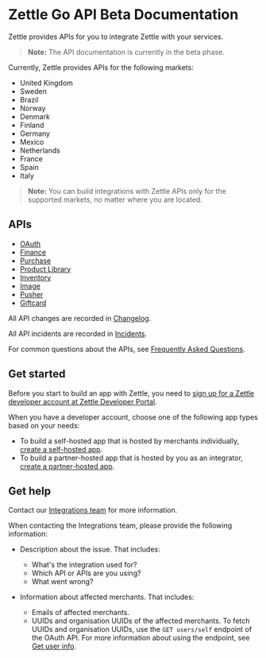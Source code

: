 # Zettle Go API Beta Documentation

Zettle provides APIs for you to integrate Zettle with your services.

> **Note:** The API documentation is currently in the beta phase.

Currently, Zettle provides APIs for the following markets:

-   United Kingdom
-   Sweden
-   Brazil
-   Norway
-   Denmark
-   Finland
-   Germany
-   Mexico
-   Netherlands
-   France
-   Spain
-   Italy

> **Note:** You can build integrations with Zettle APIs only for the supported markets, no matter where you are located.

## APIs

-   [OAuth](authorization.md)
-   [Finance](finance-api/overview.md)
-   [Purchase](purchase.adoc)
-   [Product Library](product-library.adoc)
-   [Inventory](inventory-api/overview.md)
-   [Image](image.md)
-   [Pusher](pusher-api/overview.md)
-   [Giftcard](giftcard.md)

All API changes are recorded in [Changelog](CHANGELOG.adoc).

All API incidents are recorded in [Incidents](incidents.md).

For common questions about the APIs, see [Frequently Asked Questions](faq.adoc).

## Get started
Before you start to build an app with Zettle, you need to [sign up for a Zettle developer account at Zettle Developer Portal](get-started/user-guides/sign-up-for-a-developer-account.md).

When you have a developer account, choose one of the following app types based on your needs:
* To build a self-hosted app that is hosted by merchants individually, [create a self-hosted app](../../oauth-api/user-guides/create-an-app/create-a-self-hosted-app).
* To build a partner-hosted app that is hosted by you as an integrator, [create a partner-hosted app](../../oauth-api/user-guides/create-an-app/create-a-partner-hosted-app.md).

## Get help
Contact our [Integrations team](mailto:api@zettle.com) for more information. 

When contacting the Integrations team, please provide the following information:

* Description about the issue. That includes:
    * What's the integration used for?
    * Which API or APIs are you using?
    * What went wrong? 

* Information about affected merchants. That includes:
    * Emails of affected merchants.
    * UUIDs and organisation UUIDs of the affected merchants.
      To fetch UUIDs and organisation UUIDs, use the `GET users/self` endpoint of the OAuth API. For more information about using the endpoint, see [Get user info](authorization.md/#get-user-info).
